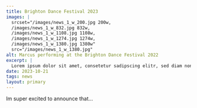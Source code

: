 ```yaml
---
title: Brighton Dance Festival 2023
images: |
  srcset="/images/news_1_w_200.jpg 200w, 
  /images/news_1_w_832.jpg 832w,
  /images/news_1_w_1108.jpg 1108w,
  /images/news_1_w_1274.jpg 1274w,
  /images/news_1_w_1380.jpg 1380w"
  src="/images/news_1_w_1380.jpg"
alt: Marcus performing at the Brighton Dance Festival 2022
excerpt: |
  Lorem ipsum dolor sit amet, consetetur sadipscing elitr, sed diam nonumy eirmod tempor invidunt ut labore et dolore magna aliquyam erat, sed diam voluptua. At vero eos et accusam et justo duo dolores et ea rebum. Stet clita kasd gubergren, no sea takimata sanctus est.
date: 2023-10-21
tags: news
layout: primary
---
```


Im super excited to announce that...